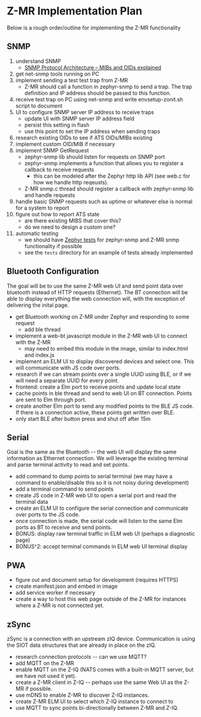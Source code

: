 # Z-MR Implementation Plan

Below is a rough order/outline for implementing the Z-MR functionality

## SNMP

1. understand SNMP
   - [SNMP Protocol Architecture – MIBs and OIDs explained](https://www.itprc.com/snmp-protocol-architecture-mibs-oids/)
1. get net-snmp tools running on PC
1. implement sending a test test trap from Z-MR
   - Z-MR should call a function in zephyr-snmp to send a trap. The trap
    definition and IP address should be passed to this function.
1. receive test trap on PC using net-snmp and write envsetup-zonit.sh script to
  document
1. UI to configure SNMP server IP address to receive traps
   - update UI with SNMP server IP address field
   - persist this setting in flash
   - use this point to set the IP address when sending traps
1. research existing OIDs to see if ATS OIDs/MIBs existing
1. implement custom OID/MIB if necessary
1. implement SNMP GetRequest
   - zephyr-snmp lib should listen for requests on SNMP port
   - zephyr-snmp implements a function that allows you to register a callback to
    receive requests
     - this can be modeled after the Zephyr http lib API (see web.c for how we
      handle http reqeusts).
   - Z-MR snmp.c thread should register a callback with zephyr-snmp lib and
     handle requests
1. handle basic SNMP requests such as uptime or whatever else is normal for a
   system to report
1. figure out how to report ATS state
   - are there existing MIBS that cover this?
   - do we need to design a custom one?
1. automatic testing
   - we should have
    [Zephyr tests](https://docs.zephyrproject.org/latest/develop/test/ztest.html)
    for zephyr-snmp and Z-MR snmp functionality if possible
   - see the `tests` directory for an example of tests already implemented

## Bluetooth Configuration

The goal will be to use the same Z-MR web UI and send point data over bluetooth
instead of HTTP requests (Ethernet). The BT connection will be able to display
everything the web connection will, with the exception of delivering the inital
page.

- get Bluetooth working on Z-MR under Zephyr and responding to some request
  - add ble thread
- implement a web-bt javascript module in the Z-MR web UI to connect with the
  Z-MR
  - may need to embed this module in the image, similar to index.html and
    index.js
- implement an ELM UI to display discovered devices and select one. This will
  communicate with JS code over ports.
- research if we can stream points over a single UUID using BLE, or if we will
  need a separate UUID for every point.
- frontend: create a Elm port to receive points and update local state
- cache points in ble thread and send to web UI on BT connection. Points are
  sent to Elm through port.
- create another Elm port to send any modified points to the BLE JS code. If
  there is a connection active, these points get written over BLE.
- only start BLE after button press and shut off after 15m

## Serial

Goal is the same as the Bluetooth -- the web UI will display the same
information as Ethernet connection. We will leverage the existing terminal and
parse terminal activity to read and set points.

- add command to dump points to serial terminal (we may have a command to
  enable/disable this so it is not noisy during development)
- add a terminal command to send points
- create JS code in Z-MR web UI to open a serial port and read the terminal data
- create an ELM UI to configure the serial connection and communicate over ports
  to the JS code.
- once connection is made, the serial code will listen to the same Elm ports as
  BT to receive and send points.
- BONUS: display raw terminal traffic in ELM web UI (perhaps a diagnostic page)
- BONUS^2: accept terminal commands in ELM web UI terminal display

## PWA

- figure out and document setup for development (requires HTTPS)
- create manifest.json and embed in image
- add service worker if necessary
- create a way to host this web page outside of the Z-MR for instances where a
  Z-MR is not connected yet.

## zSync

zSync is a connection with an upstream zIQ device. Communication is using the
SIOT data structures that are already in place on the zIQ.

- research connection protocols -- can we use MQTT?
- add MQTT on the Z-MR
- enable MQTT on the Z-IQ (NATS comes with a built-in MQTT server, but we have
  not used it yet).
- create a Z-MR client in Z-IQ -- perhaps use the same Web UI as the Z-MR if
  possible.
- use mDNS to enable Z-MR to discover Z-IQ instances.
- create Z-MR ELM UI to select which Z-IQ instance to connect to
- use MQTT to sync points bi-directionally between Z-MR and Z-IQ.
